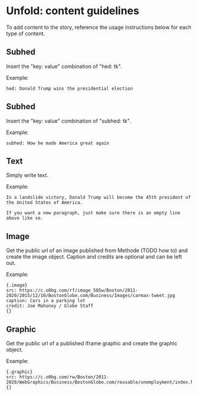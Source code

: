 # Unfold: content guidelines

To add content to the story, reference the usage instructions below for each type of content.

## Subhed
Insert the "key: value" combination of "hed: tk".

Example:
```
hed: Donald Trump wins the presidential election
```

## Subhed
Insert the "key: value" combination of "subhed: tk".

Example:
```
subhed: How he made America great again
```

## Text
Simply write text.

Example:
```
In a landslide victory, Donald Trump will become the 45th president of the United States of America.

If you want a new paragraph, just make sure there is an empty line above like so.
```

## Image
Get the public url of an image published from Methode (TODO how to) and create the image object. Caption and credits are optional and can be left out.

Example: 
```
{.image}
src: https://c.o0bg.com/rf/image_585w/Boston/2011-2020/2015/12/10/BostonGlobe.com/Business/Images/carmax-tweet.jpg
caption: Cars in a parking lot
credit: Joe Mahoney / Globe Staff
{}
```

## Graphic
Get the public url of a published iframe graphic and create the graphic object.

Example:
```
{.graphic}
src: https://c.o0bg.com/rw/Boston/2011-2020/WebGraphics/Business/BostonGlobe.com/reusable/unemployment/index.html
{}
```
